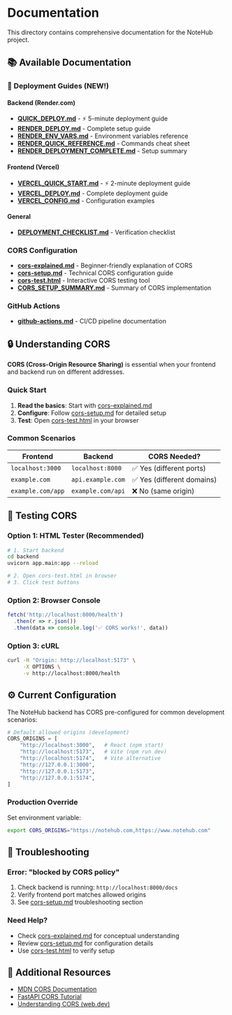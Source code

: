 # Documentation

This directory contains comprehensive documentation for the NoteHub project.

## 📚 Available Documentation

### 🚀 Deployment Guides (NEW!)

#### Backend (Render.com)
- **[QUICK_DEPLOY.md](QUICK_DEPLOY.md)** - ⚡ 5-minute deployment guide
- **[RENDER_DEPLOY.md](RENDER_DEPLOY.md)** - Complete setup guide
- **[RENDER_ENV_VARS.md](RENDER_ENV_VARS.md)** - Environment variables reference
- **[RENDER_QUICK_REFERENCE.md](RENDER_QUICK_REFERENCE.md)** - Commands cheat sheet
- **[RENDER_DEPLOYMENT_COMPLETE.md](RENDER_DEPLOYMENT_COMPLETE.md)** - Setup summary

#### Frontend (Vercel)
- **[VERCEL_QUICK_START.md](VERCEL_QUICK_START.md)** - ⚡ 2-minute deployment guide
- **[VERCEL_DEPLOY.md](VERCEL_DEPLOY.md)** - Complete deployment guide
- **[VERCEL_CONFIG.md](VERCEL_CONFIG.md)** - Configuration examples

#### General
- **[DEPLOYMENT_CHECKLIST.md](DEPLOYMENT_CHECKLIST.md)** - Verification checklist

### CORS Configuration

- **[cors-explained.md](cors-explained.md)** - Beginner-friendly explanation of CORS
- **[cors-setup.md](cors-setup.md)** - Technical CORS configuration guide
- **[cors-test.html](cors-test.html)** - Interactive CORS testing tool
- **[CORS_SETUP_SUMMARY.md](CORS_SETUP_SUMMARY.md)** - Summary of CORS implementation

### GitHub Actions

- **[github-actions.md](github-actions.md)** - CI/CD pipeline documentation

## 🔒 Understanding CORS

**CORS (Cross-Origin Resource Sharing)** is essential when your frontend and backend run on different addresses.

### Quick Start

1. **Read the basics**: Start with [cors-explained.md](cors-explained.md)
2. **Configure**: Follow [cors-setup.md](cors-setup.md) for detailed setup
3. **Test**: Open [cors-test.html](cors-test.html) in your browser

### Common Scenarios

| Frontend | Backend | CORS Needed? |
|----------|---------|--------------|
| `localhost:3000` | `localhost:8000` | ✅ Yes (different ports) |
| `example.com` | `api.example.com` | ✅ Yes (different domains) |
| `example.com/app` | `example.com/api` | ❌ No (same origin) |

## 🧪 Testing CORS

### Option 1: HTML Tester (Recommended)

```bash
# 1. Start backend
cd backend
uvicorn app.main:app --reload

# 2. Open cors-test.html in browser
# 3. Click test buttons
```

### Option 2: Browser Console

```javascript
fetch('http://localhost:8000/health')
  .then(r => r.json())
  .then(data => console.log('✅ CORS works!', data))
```

### Option 3: cURL

```bash
curl -H "Origin: http://localhost:5173" \
     -X OPTIONS \
     -v http://localhost:8000/health
```

## ⚙️ Current Configuration

The NoteHub backend has CORS pre-configured for common development scenarios:

```python
# Default allowed origins (development)
CORS_ORIGINS = [
    "http://localhost:3000",   # React (npm start)
    "http://localhost:5173",   # Vite (npm run dev)
    "http://localhost:5174",   # Vite alternative
    "http://127.0.0.1:3000",
    "http://127.0.0.1:5173",
    "http://127.0.0.1:5174",
]
```

### Production Override

Set environment variable:

```bash
export CORS_ORIGINS="https://notehub.com,https://www.notehub.com"
```

## 🐛 Troubleshooting

### Error: "blocked by CORS policy"

1. Check backend is running: `http://localhost:8000/docs`
2. Verify frontend port matches allowed origins
3. See [cors-setup.md](cors-setup.md) troubleshooting section

### Need Help?

- Check [cors-explained.md](cors-explained.md) for conceptual understanding
- Review [cors-setup.md](cors-setup.md) for configuration details
- Use [cors-test.html](cors-test.html) to verify setup

## 📖 Additional Resources

- [MDN CORS Documentation](https://developer.mozilla.org/en-US/docs/Web/HTTP/CORS)
- [FastAPI CORS Tutorial](https://fastapi.tiangolo.com/tutorial/cors/)
- [Understanding CORS (web.dev)](https://web.dev/cross-origin-resource-sharing/)
